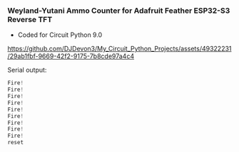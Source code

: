 ### Weyland-Yutani Ammo Counter for Adafruit Feather ESP32-S3 Reverse TFT
- Coded for Circuit Python 9.0


https://github.com/DJDevon3/My_Circuit_Python_Projects/assets/49322231/29ab1fbf-9669-42f2-9175-7b8cde97a4c4

Serial output:
```py
Fire!
Fire!
Fire!
Fire!
Fire!
Fire!
Fire!
Fire!
Fire!
reset
```
